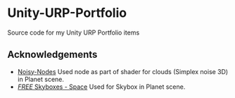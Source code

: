 # Unity-URP-Portfolio
Source code for my Unity URP Portfolio items

## Acknowledgements
- [Noisy-Nodes](https://github.com/JimmyCushnie/Noisy-Nodes)
Used node as part of shader for clouds (Simplex noise 3D) in Planet scene.
- [*FREE* Skyboxes - Space](https://assetstore.unity.com/packages/2d/textures-materials/sky/free-skyboxes-space-178953)
Used for Skybox in Planet scene.
